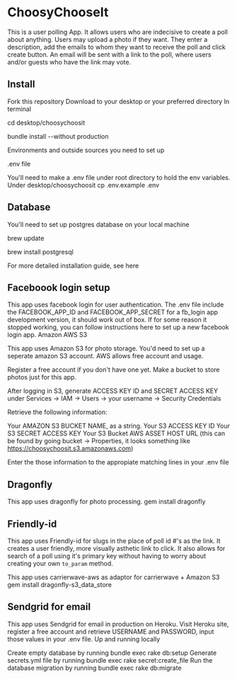 # ChoosyChooseIt

This is a user polling App.  It allows users who are indecisive to create a poll about anything.  Users may upload a photo if they want.  They enter a description, add the emails to whom they want to receive the poll and click create button.  An email will be sent with a link to the poll, where users and/or guests who have the link may vote.  

## Install

Fork this repository
Download to your desktop or your preferred directory
In terminal

cd desktop/choosychoosit

bundle install --without production

Environments and outside sources you need to set up

.env file

You'll need to make a .env file under root directory to hold the env variables.
Under desktop/choosychoosit cp .env.example .env

## Database

You'll need to set up postgres database on your local machine

brew update

brew install postgresql

For more detailed installation guide, see here

## Faceboook login setup

This app uses facebook login for user authentication.
The .env file include the FACEBOOK_APP_ID and FACEBOOK_APP_SECRET for a fb_login app development version, it should work out of box. If for some reason it stopped working, you can follow instructions here to set up a new facebook login app.
Amazon AWS S3

This app uses Amazon S3 for photo storage. You'd need to set up a seperate amazon S3 account. AWS allows free account and usage.

Register a free account if you don't have one yet. Make a bucket to store photos just for this app.

After logging in S3, generate ACCESS KEY ID and SECRET ACCESS KEY under Services -> IAM -> Users -> your username -> Security Credentials

Retrieve the following information:

Your AMAZON S3 BUCKET NAME, as a string.
Your S3 ACCESS KEY ID
Your S3 SECRET ACCESS KEY
Your S3 Bucket AWS ASSET HOST URL (this can be found by going bucket -> Properties, it looks something like https://choosychoosit.s3.amazonaws.com)

Enter the those information to the appropiate matching lines in your .env file

## Dragonfly

This app uses dragonfly for photo processing.
gem install dragonfly

## Friendly-id

This app uses Friendly-id for slugs in the place of poll id #'s as the link.  It creates a user friendly, more visually asthetic link to click.  It also allows for search of a poll using it's primary key without having to worry about creating your own `to_param` method.

This app uses carrierwave-aws as adaptor for carrierwave + Amazon S3
gem install dragonfly-s3_data_store

## Sendgrid for email

This app uses Sendgrid for email in production on Heroku.
Visit Heroku site, register a free account and retrieve USERNAME and PASSWORD, input those values in your .env file.
Up and running locally

Create empty database by running bundle exec rake db:setup
Generate secrets.yml file by running bundle exec rake secret:create_file
Run the database migration by running bundle exec rake db:migrate
